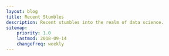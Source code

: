 ```yaml
---
layout: blog
title: Recent Stumbles
description: Recent stumbles into the realm of data science.
sitemap:
    priority: 1.0
    lastmod: 2018-09-14
    changefreq: weekly
---
```

